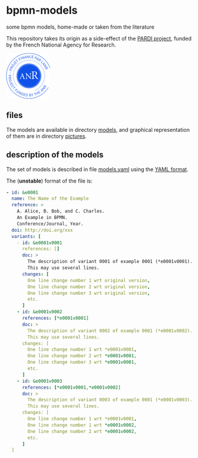 # bpmn-models
some bpmn models, home-made or taken from the literature

This repository takes its origin as a side-effect of the [PARDI project](http://pardi.enseeiht.fr), funded by the French National Agency for Research.

![ANR logo](logo-anr-small.png)

## files

The models are available in directory [models](models), and
graphical representation of them are in directory [pictures](pictures).

## description of the models

The set of models is described
in file [models.yaml](models.yaml)
using the [YAML format](http://yaml.org).

The (**unstable**) format of the file is:

```yaml
- id: &e0001
  name: The Name of the Example
  reference: >
    A. Alice, B. Bob, and C. Charles.
    An Example in BPMN.
    Conference/Journal, Year.
  doi: http://doi.org/xxx
  variants: [
    - id: &e0001v0001
      references: []
      doc: >
        The description of variant 0001 of example 0001 (*e0001v0001).
        This may use several lines.
      changes: [
        One line change number 1 wrt original version,
        One line change number 2 wrt original version,
        One line change number 3 wrt original version,
        etc.
      ]
    - id: &e0001v0002
      references: [*e0001v0001]
      doc: >
        The description of variant 0002 of example 0001 (*e0001v0002).
        This may use several lines.
      changes: [
        One line change number 1 wrt *e0001v0001,
        One line change number 2 wrt *e0001v0001,
        One line change number 3 wrt *e0001v0001,
        etc.
      ]
    - id: &e0001v0003
      references: [*e0001v0001,*e0001v0002]
      doc: >
        The description of variant 0003 of example 0001 (*e0001v0003).
        This may use several lines.
      changes: [
        One line change number 1 wrt *e0001v0001,
        One line change number 1 wrt *e0001v0002,
        One line change number 2 wrt *e0001v0002,
        etc.
      ]
  ]
```
